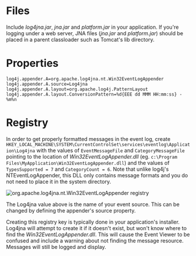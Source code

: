 Files
=====

Include *log4jna.jar*, *jna.jar* and *platform.jar* in your application. If you're logging under a web server, JNA files (*jna.jar* and *platform.jar*) should be placed in a parent classloader such as Tomcat's lib directory.

Properties
==========

`log4j.appender.A=org.apache.log4jna.nt.Win32EventLogAppender
log4j.appender.A.source=Log4jna
log4j.appender.A.layout=org.apache.log4j.PatternLayout 
log4j.appender.A.layout.ConversionPattern=%d{EEE dd MMM HH:mm:ss} - %m%n`

Registry
========

In order to get properly formatted messages in the event log, create `HKEY_LOCAL_MACHINE\SYSTEM\CurrentControlSet\services\eventlog\Application\Log4jna` with the values of `EventMessageFile` and `CategoryMessageFile` pointing to the location of *Win32EventLogAppender.dll* (eg. `c:\Program Files\MyApplication\Win32EventLogAppender.dll`) and the values of `TypesSupported = 7` and `CategoryCount = 6`. Note that unlike log4j's NTEventLogAppender, this DLL only contains message formats and you do not need to place it in the system directory.

![org.apache.log4jna.nt.Win32EventLogAppender registry](log4jna/tree/master/doc/org.apache.log4jna.nt.Win32EventLogAppender.registry.png?raw=true "Registry")

The Log4jna value above is the name of your event source. This can be changed by defining the appender's source property.

Creating this registry key is typically done in your application's installer. Log4jna will attempt to create it if it doesn't exist, but won't know where to find the *Win32EventLogAppender.dll*. This will cause the Event Viewer to be confused and include a warning about not finding the message resource. Messages will still be logged and display.
